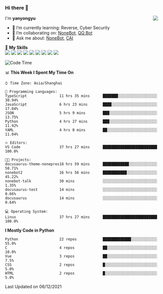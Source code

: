 ### Hi there 👋

<a href="#">
  <img align="right" src="https://github-readme-stats.vercel.app/api?username=yanyongyu&count_private=true&show_icons=true&bg_color=15,f2f7fd,E0EAFC" />
</a>

I'm **yanyongyu**

- 🌱 I’m currently learning: Reverse, Cyber Security
- 👯 I’m collaborating on: [NoneBot](https://github.com/nonebot), [QQ Bot](https://github.com/Mrs4s/go-cqhttp)
- 💬 Ask me about: [NoneBot](https://github.com/nonebot), [CAI](https://github.com/cscs181/CAI)

🌟 **My Skills**  
![](https://img.shields.io/badge/-Python-3e74a2?style=flat-square&logo=Python&logoColor=fff)
![](https://img.shields.io/badge/-Node.js-339933?style=flat-square&logo=Node.js&logoColor=fff)
![](https://img.shields.io/badge/-Vue-4fc08d?style=flat-square&logo=Vue.js&logoColor=fff)
![](https://img.shields.io/badge/-React-2d98ce?style=flat-square&logo=React&logoColor=fff)
![](https://img.shields.io/badge/-Docker-2496ED?style=flat-square&logo=Docker&logoColor=fff)
![](https://img.shields.io/badge/-Linux-000000?style=flat-square&logo=Linux&logoColor=fff)
![](https://img.shields.io/badge/-MySQL-4479A1?style=flat-square&logo=MySQL&logoColor=fff)
![](https://img.shields.io/badge/-Redis-DC382D?style=flat-square&logo=Redis&logoColor=fff)
![](https://img.shields.io/badge/-MongoDB-47A248?style=flat-square&logo=MongoDB&logoColor=fff)

<!--START_SECTION:waka-->
![Code Time](http://img.shields.io/badge/Code%20Time-1%2C838%20hrs%2051%20mins-blue)

📊 **This Week I Spent My Time On** 

```text
⌚︎ Time Zone: Asia/Shanghai

💬 Programming Languages: 
TypeScript               11 hrs 35 mins      ███████░░░░░░░░░░░░░░░░░░   30.94% 
JavaScript               6 hrs 23 mins       ████░░░░░░░░░░░░░░░░░░░░░   17.04% 
JSON                     5 hrs 9 mins        ███░░░░░░░░░░░░░░░░░░░░░░   13.75% 
Python                   4 hrs 27 mins       ███░░░░░░░░░░░░░░░░░░░░░░   11.92% 
YAML                     4 hrs 8 mins        ██░░░░░░░░░░░░░░░░░░░░░░░   11.04%

🔥 Editors: 
VS Code                  37 hrs 27 mins      █████████████████████████   100.0%

🐱‍💻 Projects: 
docusaurus-theme-nonepres18 hrs 59 mins      ████████████░░░░░░░░░░░░░   50.71% 
nonebot2                 16 hrs 56 mins      ███████████░░░░░░░░░░░░░░   45.22% 
nonebot-talk             30 mins             ░░░░░░░░░░░░░░░░░░░░░░░░░   1.35% 
docusaurus-test          14 mins             ░░░░░░░░░░░░░░░░░░░░░░░░░   0.66% 
docusaurus               14 mins             ░░░░░░░░░░░░░░░░░░░░░░░░░   0.64%

💻 Operating System: 
Linux                    37 hrs 27 mins      █████████████████████████   100.0%

```

**I Mostly Code in Python** 

```text
Python                   22 repos            █████████████░░░░░░░░░░░░   55.0% 
C                        4 repos             ██░░░░░░░░░░░░░░░░░░░░░░░   10.0% 
Vue                      3 repos             ██░░░░░░░░░░░░░░░░░░░░░░░   7.5% 
CSS                      2 repos             █░░░░░░░░░░░░░░░░░░░░░░░░   5.0% 
HTML                     2 repos             █░░░░░░░░░░░░░░░░░░░░░░░░   5.0%

```



 Last Updated on 06/12/2021
<!--END_SECTION:waka-->
